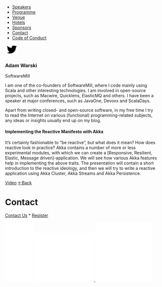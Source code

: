 *   [Speakers](/lambdadays2015/#speakers)
*   [Programme](/lambdadays2015/#programme)
*   [Venue](/lambdadays2015/#venue)
*   [Hotels](/lambdadays2015/#hotels)
*   [Sponsors](/lambdadays2015/#sponsors)
*   [Contact](/lambdadays2015/#contact)
*   [Code of Conduct](/lambdadays2015/about#code-of-conduct)

  

 [![](/static/img/twitter.png)](http://www.twitter.com/adamwarski) 

### Adam Warski

SoftwareMill  

I am one of the co-founders of SoftwareMill, where I code mainly using Scala and other interesting technologies. I am involved in open-source projects, such as Macwire, Quicklens, ElasticMQ and others. I have been a speaker at major conferences, such as JavaOne, Devoxx and ScalaDays.  
  
Apart from writing closed- and open-source software, in my free time I try to read the Internet on various (functional) programming-related subjects, any ideas or insights usually end up on my blog.

#### Implementing the Reactive Manifesto with Akka

It’s certainly fashionable to “be reactive”, but what does it mean? How does reactive look in practice? Akka contains a number of more or less experimental modules, with which we can create a \[Responsive, Resilient, Elastic, Message driven\]-application. We will see how various Akka features help in implementing the above traits. The presentation will contain a short introduction to the reactive ideology, and then we will try to write a reactive application using Akka Cluster, Akka Streams and Akka Persistence.

  
[Video](https://vimeo.com/121229692) [←Back](/lambdadays2015)

# Contact

[Contact Us](https://www.lambdadays.org/lambdadays2020/#contact) \* [Register](https://www.lambdadays.org/lambdadays2020/#register)

 [![facebook icon](/static/upload/media/1407736708498708fb_glowna.png)](https://www.facebook.com/events/624296757687805/?context=create&source=49) [ ![twitter icon](/static/upload/media/1407736735506811tw_glowna.png) ](https://twitter.com/LambdaDays) [![lanyrd icon](/static/upload/media/1407736760562017l_glowna.png)](http://lanyrd.com/2015/lambdadays/) 
